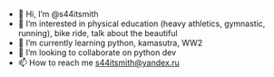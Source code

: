 - 👋 Hi, I’m @s44itsmith
- 👀 I’m interested in physical education (heavy athletics, gymnastic, running), bike ride, talk about the beautiful
- 🌱 I’m currently learning python, kamasutra, WW2
- 💞️ I’m looking to collaborate on python dev
- 📫 How to reach me s44itsmith@yandex.ru

<!---
s44itsmith/s44itsmith is a ✨ special ✨ repository because its `README.md` (this file) appears on your GitHub profile.
You can click the Preview link to take a look at your changes.
--->
